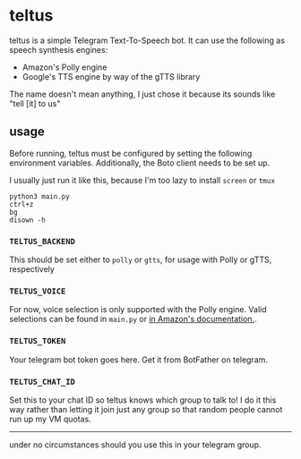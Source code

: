 # teltus
teltus is a simple Telegram Text-To-Speech bot. It can use the following as speech synthesis engines:
* Amazon's Polly engine
* Google's TTS engine by way of the gTTS library

The name doesn't mean anything, I just chose it because its sounds like "tell [it] to us"

## usage
Before running, teltus must be configured by setting the following environment variables. Additionally, the Boto client needs to be set up.

I usually just run it like this, because I'm too lazy to install ```screen``` or ```tmux```

```
python3 main.py
ctrl+z
bg
disown -h
```

### ```TELTUS_BACKEND```
This should be set either to ```polly``` or ```gtts```, for usage with Polly or gTTS, respectively

### ```TELTUS_VOICE```
For now, voice selection is only supported with the Polly engine. Valid selections can be found in ```main.py``` or [in Amazon's documentation.](https://docs.aws.amazon.com/polly/latest/dg/voicelist.html).

### ```TELTUS_TOKEN```
Your telegram bot token goes here. Get it from BotFather on telegram.

### ```TELTUS_CHAT_ID```
Set this to your chat ID so teltus knows which group to talk to! I do it this way rather than letting it join just any group so that random people cannot run up my VM quotas.

---

under no circumstances should you use this in your telegram group.
